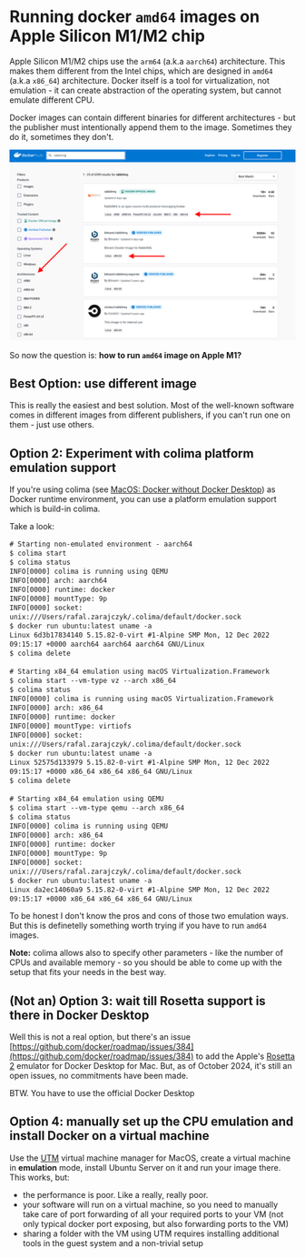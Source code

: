 # Running docker `amd64` images on Apple Silicon M1/M2 chip

Apple Silicon M1/M2 chips use the `arm64` (a.k.a `aarch64`) architecture. This makes them different from the Intel chips, which are
designed in `amd64` (a.k.a `x86_64`) architecture. Docker itself is a tool for virtualization, not emulation - it can create abstraction
of the operating system, but cannot emulate different CPU.

Docker images can contain different binaries for different architectures - but the publisher must intentionally append them to the image.
Sometimes they do it, sometimes they don't.

![macos-dockerhub-architectures.png](resources/macos-dockerhub-architectures.png)

So now the question is: **how to run `amd64` image on Apple M1?**

## Best Option: use different image

This is really the easiest and best solution. Most of the well-known software comes in different images from different publishers,
if you can't run one on them - just use others.

## Option 2: Experiment with colima platform emulation support

If you're using colima (see [MacOS: Docker without Docker Desktop](macos-docker-without-docker-desktop.md)) as Docker runtime environment,
you can use a platform emulation support which is build-in colima.

Take a look:
```shell
# Starting non-emulated environment - aarch64
$ colima start
$ colima status
INFO[0000] colima is running using QEMU
INFO[0000] arch: aarch64
INFO[0000] runtime: docker
INFO[0000] mountType: 9p
INFO[0000] socket: unix:///Users/rafal.zarajczyk/.colima/default/docker.sock
$ docker run ubuntu:latest uname -a
Linux 6d3b17834140 5.15.82-0-virt #1-Alpine SMP Mon, 12 Dec 2022 09:15:17 +0000 aarch64 aarch64 aarch64 GNU/Linux
$ colima delete

# Starting x84_64 emulation using macOS Virtualization.Framework
$ colima start --vm-type vz --arch x86_64
$ colima status
INFO[0000] colima is running using macOS Virtualization.Framework
INFO[0000] arch: x86_64
INFO[0000] runtime: docker
INFO[0000] mountType: virtiofs
INFO[0000] socket: unix:///Users/rafal.zarajczyk/.colima/default/docker.sock
$ docker run ubuntu:latest uname -a
Linux 52575d133979 5.15.82-0-virt #1-Alpine SMP Mon, 12 Dec 2022 09:15:17 +0000 x86_64 x86_64 x86_64 GNU/Linux
$ colima delete

# Starting x84_64 emulation using QEMU
$ colima start --vm-type qemu --arch x86_64
$ colima status
INFO[0000] colima is running using QEMU
INFO[0000] arch: x86_64
INFO[0000] runtime: docker
INFO[0000] mountType: 9p
INFO[0000] socket: unix:///Users/rafal.zarajczyk/.colima/default/docker.sock
$ docker run ubuntu:latest uname -a
Linux da2ec14060a9 5.15.82-0-virt #1-Alpine SMP Mon, 12 Dec 2022 09:15:17 +0000 x86_64 x86_64 x86_64 GNU/Linux
```
To be honest I don't know the pros and cons of those two emulation ways. But this is definetelly something worth trying
if you have to run `amd64` images.

**Note:** colima allows also to specify other parameters - like the number of CPUs and available memory - so 
you should be able to come up with the setup that fits your needs in the best way.

## (Not an) Option 3: wait till Rosetta support is there in Docker Desktop

Well this is not a real option, but there's an issue
[https://github.com/docker/roadmap/issues/384](https://github.com/docker/roadmap/issues/384) to add the Apple's
[Rosetta 2](https://en.wikipedia.org/wiki/Rosetta_(software)) emulator for Docker Desktop for Mac. But, as of October 2024, it's still an open issues,
no commitments have been made.

BTW. You have to use the official Docker Desktop

## Option 4: manually set up the CPU emulation and install Docker on a virtual machine

Use the [UTM](https://mac.getutm.app/) virtual machine manager for MacOS, create a virtual machine in **emulation** mode,
install Ubuntu Server on it and run your image there. This works, but:

* the performance is poor. Like a really, really poor.
* your software will run on a virtual machine, so you need to manually take care of port forwarding of all your required ports to your VM
  (not only typical docker port exposing, but also forwarding ports to the VM)
* sharing a folder with the VM using UTM requires installing additional tools in the guest system and a non-trivial setup
